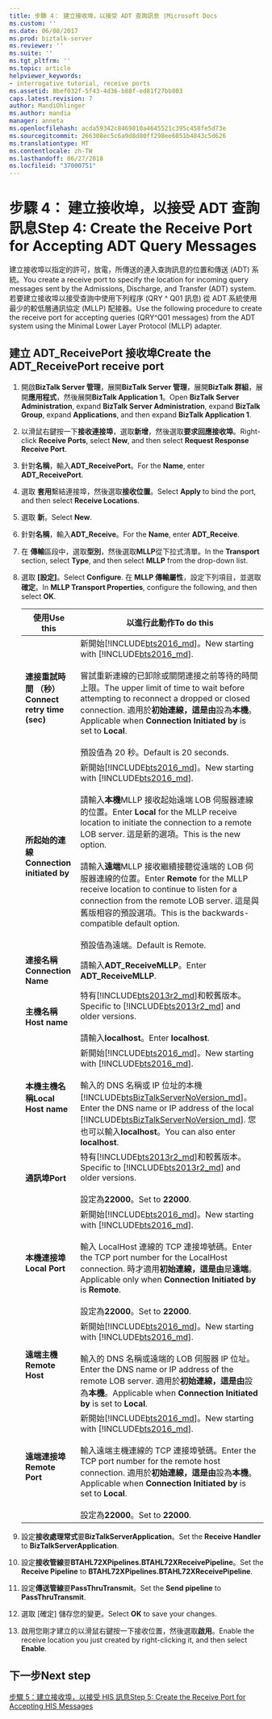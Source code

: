 ```yaml
---
title: 步驟 4： 建立接收埠，以接受 ADT 查詢訊息 |Microsoft Docs
ms.custom: ''
ms.date: 06/08/2017
ms.prod: biztalk-server
ms.reviewer: ''
ms.suite: ''
ms.tgt_pltfrm: ''
ms.topic: article
helpviewer_keywords:
- interrogative tutorial, receive ports
ms.assetid: 8bef032f-5f43-4d36-b88f-ed81f27bb803
caps.latest.revision: 7
author: MandiOhlinger
ms.author: mandia
manager: anneta
ms.openlocfilehash: acda59342c8469810a4645521c395c458fe5d73e
ms.sourcegitcommit: 266308ec5c6a9d8d80ff298ee6051b4843c5d626
ms.translationtype: MT
ms.contentlocale: zh-TW
ms.lasthandoff: 06/27/2018
ms.locfileid: "37000751"
---
```

# <a name="step-4-create-the-receive-port-for-accepting-adt-query-messages"></a><span data-ttu-id="d8724-102">步驟 4： 建立接收埠，以接受 ADT 查詢訊息</span><span class="sxs-lookup"><span data-stu-id="d8724-102">Step 4: Create the Receive Port for Accepting ADT Query Messages</span></span>
<span data-ttu-id="d8724-103">建立接收埠以指定的許可，放電，所傳送的連入查詢訊息的位置和傳送 (ADT) 系統。</span><span class="sxs-lookup"><span data-stu-id="d8724-103">You create a receive port to specify the location for incoming query messages sent by the Admissions, Discharge, and Transfer (ADT) system.</span></span> <span data-ttu-id="d8724-104">若要建立接收埠以接受查詢中使用下列程序 (QRY ^ Q01 訊息) 從 ADT 系統使用最少的較低層通訊協定 (MLLP) 配接器。</span><span class="sxs-lookup"><span data-stu-id="d8724-104">Use the following procedure to create the receive port for accepting queries (QRY^Q01 messages) from the ADT system using the Minimal Lower Layer Protocol (MLLP) adapter.</span></span>  

## <a name="create-the-adtreceiveport-receive-port"></a><span data-ttu-id="d8724-105">建立 ADT_ReceivePort 接收埠</span><span class="sxs-lookup"><span data-stu-id="d8724-105">Create the ADT_ReceivePort receive port</span></span>  

1. <span data-ttu-id="d8724-106">開啟**BizTalk Server 管理**，展開**BizTalk Server 管理**，展開**BizTalk 群組**，展開**應用程式**，然後展開**BizTalk Application 1**。</span><span class="sxs-lookup"><span data-stu-id="d8724-106">Open **BizTalk Server Administration**, expand **BizTalk Server Administration**, expand **BizTalk Group**, expand **Applications**, and then expand **BizTalk Application 1**.</span></span>  

2. <span data-ttu-id="d8724-107">以滑鼠右鍵按一下**接收連接埠**，選取**新增**，然後選取**要求回應接收埠**。</span><span class="sxs-lookup"><span data-stu-id="d8724-107">Right-click **Receive Ports**, select **New**, and then select **Request Response Receive Port**.</span></span>  

3. <span data-ttu-id="d8724-108">針對**名稱**，輸入**ADT_ReceivePort**。</span><span class="sxs-lookup"><span data-stu-id="d8724-108">For the **Name**, enter **ADT_ReceivePort**.</span></span>  

4. <span data-ttu-id="d8724-109">選取 **套用**繫結連接埠，然後選取**接收位置**。</span><span class="sxs-lookup"><span data-stu-id="d8724-109">Select **Apply** to bind the port, and then select **Receive Locations**.</span></span>  

5. <span data-ttu-id="d8724-110">選取 **新**。</span><span class="sxs-lookup"><span data-stu-id="d8724-110">Select **New**.</span></span> 

6. <span data-ttu-id="d8724-111">針對**名稱**，輸入**ADT_Receive**。</span><span class="sxs-lookup"><span data-stu-id="d8724-111">For the **Name**, enter **ADT_Receive**.</span></span>  

7. <span data-ttu-id="d8724-112">在 **傳輸**區段中，選取**型別**，然後選取**MLLP**從下拉式清單。</span><span class="sxs-lookup"><span data-stu-id="d8724-112">In the **Transport** section, select **Type**, and then select **MLLP** from the drop-down list.</span></span>  

8. <span data-ttu-id="d8724-113">選取 **[設定]**。</span><span class="sxs-lookup"><span data-stu-id="d8724-113">Select **Configure**.</span></span> <span data-ttu-id="d8724-114">在  **MLLP 傳輸屬性**，設定下列項目，並選取**確定**。</span><span class="sxs-lookup"><span data-stu-id="d8724-114">In **MLLP Transport Properties**, configure the following, and then select **OK**.</span></span>  


   |           <span data-ttu-id="d8724-115">使用</span><span class="sxs-lookup"><span data-stu-id="d8724-115">Use this</span></span>           |                                                                                                                                                                                                     <span data-ttu-id="d8724-116">以進行此動作</span><span class="sxs-lookup"><span data-stu-id="d8724-116">To do this</span></span>                                                                                                                                                                                                     |
   |------------------------------|--------------------------------------------------------------------------------------------------------------------------------------------------------------------------------------------------------------------------------------------------------------------------------------------------------------------------------------------------------------------------------------------------------------------|
   | <span data-ttu-id="d8724-117">**連接重試時間 （秒）**</span><span class="sxs-lookup"><span data-stu-id="d8724-117">**Connect retry time (sec)**</span></span> |                                                                 <span data-ttu-id="d8724-118">新開始[!INCLUDE[bts2016_md](../../includes/bts2016-md.md)]。</span><span class="sxs-lookup"><span data-stu-id="d8724-118">New starting with [!INCLUDE[bts2016_md](../../includes/bts2016-md.md)].</span></span> <br/><br/><span data-ttu-id="d8724-119">嘗試重新連線的已卸除或關閉連接之前等待的時間上限。</span><span class="sxs-lookup"><span data-stu-id="d8724-119">The upper limit of time to wait before attempting to reconnect a dropped or closed connection.</span></span> <span data-ttu-id="d8724-120">適用於**初始連線，這是由**設為**本機**。</span><span class="sxs-lookup"><span data-stu-id="d8724-120">Applicable when **Connection Initiated by** is set to **Local**.</span></span><br/><br/><span data-ttu-id="d8724-121">預設值為 20 秒。</span><span class="sxs-lookup"><span data-stu-id="d8724-121">Default is 20 seconds.</span></span>                                                                  |
   | <span data-ttu-id="d8724-122">**所起始的連線**</span><span class="sxs-lookup"><span data-stu-id="d8724-122">**Connection initiated by**</span></span>  | <span data-ttu-id="d8724-123">新開始[!INCLUDE[bts2016_md](../../includes/bts2016-md.md)]。</span><span class="sxs-lookup"><span data-stu-id="d8724-123">New starting with [!INCLUDE[bts2016_md](../../includes/bts2016-md.md)].</span></span> <br/><br/><span data-ttu-id="d8724-124">請輸入**本機**MLLP 接收起始遠端 LOB 伺服器連線的位置。</span><span class="sxs-lookup"><span data-stu-id="d8724-124">Enter **Local** for the MLLP receive location to initiate the connection to a remote LOB server.</span></span> <span data-ttu-id="d8724-125">這是新的選項。</span><span class="sxs-lookup"><span data-stu-id="d8724-125">This is the new option.</span></span><br/><br/><span data-ttu-id="d8724-126">請輸入**遠端**MLLP 接收繼續接聽從遠端的 LOB 伺服器連線的位置。</span><span class="sxs-lookup"><span data-stu-id="d8724-126">Enter **Remote** for the MLLP receive location to continue to listen for a connection from the remote LOB server.</span></span> <span data-ttu-id="d8724-127">這是與舊版相容的預設選項。</span><span class="sxs-lookup"><span data-stu-id="d8724-127">This is the backwards-compatible default option.</span></span><br/><br/><span data-ttu-id="d8724-128">預設值為遠端。</span><span class="sxs-lookup"><span data-stu-id="d8724-128">Default is Remote.</span></span> |
   |     <span data-ttu-id="d8724-129">**連接名稱**</span><span class="sxs-lookup"><span data-stu-id="d8724-129">**Connection Name**</span></span>      |                                                                                                                                                                                             <span data-ttu-id="d8724-130">請輸入**ADT_ReceiveMLLP**。</span><span class="sxs-lookup"><span data-stu-id="d8724-130">Enter **ADT_ReceiveMLLP**.</span></span>                                                                                                                                                                                             |
   |        <span data-ttu-id="d8724-131">**主機名稱**</span><span class="sxs-lookup"><span data-stu-id="d8724-131">**Host name**</span></span>         |                                                                                                                                              <span data-ttu-id="d8724-132">特有[!INCLUDE[bts2013r2_md](../../includes/bts2013r2-md.md)]和較舊版本。</span><span class="sxs-lookup"><span data-stu-id="d8724-132">Specific to [!INCLUDE[bts2013r2_md](../../includes/bts2013r2-md.md)] and older versions.</span></span> <br/><br/><span data-ttu-id="d8724-133">請輸入**localhost**。</span><span class="sxs-lookup"><span data-stu-id="d8724-133">Enter **localhost**.</span></span>                                                                                                                                               |
   |     <span data-ttu-id="d8724-134">**本機主機名稱**</span><span class="sxs-lookup"><span data-stu-id="d8724-134">**Local Host name**</span></span>      |                                                                            <span data-ttu-id="d8724-135">新開始[!INCLUDE[bts2016_md](../../includes/bts2016-md.md)]。</span><span class="sxs-lookup"><span data-stu-id="d8724-135">New starting with [!INCLUDE[bts2016_md](../../includes/bts2016-md.md)].</span></span> <br/><br/><span data-ttu-id="d8724-136">輸入的 DNS 名稱或 IP 位址的本機[!INCLUDE[btsBizTalkServerNoVersion_md](../../includes/btsbiztalkservernoversion-md.md)]。</span><span class="sxs-lookup"><span data-stu-id="d8724-136">Enter the DNS name or IP address of the local [!INCLUDE[btsBizTalkServerNoVersion_md](../../includes/btsbiztalkservernoversion-md.md)].</span></span> <span data-ttu-id="d8724-137">您也可以輸入**localhost**。</span><span class="sxs-lookup"><span data-stu-id="d8724-137">You can also enter **localhost**.</span></span>                                                                             |
   |           <span data-ttu-id="d8724-138">**通訊埠**</span><span class="sxs-lookup"><span data-stu-id="d8724-138">**Port**</span></span>           |                                                                                                                                                <span data-ttu-id="d8724-139">特有[!INCLUDE[bts2013r2_md](../../includes/bts2013r2-md.md)]和較舊版本。</span><span class="sxs-lookup"><span data-stu-id="d8724-139">Specific to [!INCLUDE[bts2013r2_md](../../includes/bts2013r2-md.md)] and older versions.</span></span> <br/><br/><span data-ttu-id="d8724-140">設定為**22000**。</span><span class="sxs-lookup"><span data-stu-id="d8724-140">Set to **22000**.</span></span>                                                                                                                                                |
   |        <span data-ttu-id="d8724-141">**本機連接埠**</span><span class="sxs-lookup"><span data-stu-id="d8724-141">**Local Port**</span></span>        |                                                                                       <span data-ttu-id="d8724-142">新開始[!INCLUDE[bts2016_md](../../includes/bts2016-md.md)]。</span><span class="sxs-lookup"><span data-stu-id="d8724-142">New starting with [!INCLUDE[bts2016_md](../../includes/bts2016-md.md)].</span></span> <br/><br/><span data-ttu-id="d8724-143">輸入 LocalHost 連線的 TCP 連接埠號碼。</span><span class="sxs-lookup"><span data-stu-id="d8724-143">Enter the TCP port number for the LocalHost connection.</span></span> <span data-ttu-id="d8724-144">時才適用**初始連線，這是由**是**遠端**。</span><span class="sxs-lookup"><span data-stu-id="d8724-144">Applicable only when **Connection Initiated by** is **Remote**.</span></span> <br/><br/><span data-ttu-id="d8724-145">設定為**22000**。</span><span class="sxs-lookup"><span data-stu-id="d8724-145">Set to **22000**.</span></span>                                                                                        |
   |       <span data-ttu-id="d8724-146">**遠端主機**</span><span class="sxs-lookup"><span data-stu-id="d8724-146">**Remote Host**</span></span>        |                                                                                                   <span data-ttu-id="d8724-147">新開始[!INCLUDE[bts2016_md](../../includes/bts2016-md.md)]。</span><span class="sxs-lookup"><span data-stu-id="d8724-147">New starting with [!INCLUDE[bts2016_md](../../includes/bts2016-md.md)].</span></span> <br/><br/><span data-ttu-id="d8724-148">輸入的 DNS 名稱或遠端的 LOB 伺服器 IP 位址。</span><span class="sxs-lookup"><span data-stu-id="d8724-148">Enter the DNS name or IP address of the remote LOB server.</span></span> <span data-ttu-id="d8724-149">適用於**初始連線，這是由**設為**本機**。</span><span class="sxs-lookup"><span data-stu-id="d8724-149">Applicable when **Connection Initiated by** is set to **Local**.</span></span>                                                                                                    |
   |       <span data-ttu-id="d8724-150">**遠端連接埠**</span><span class="sxs-lookup"><span data-stu-id="d8724-150">**Remote Port**</span></span>        |                                                                                      <span data-ttu-id="d8724-151">新開始[!INCLUDE[bts2016_md](../../includes/bts2016-md.md)]。</span><span class="sxs-lookup"><span data-stu-id="d8724-151">New starting with [!INCLUDE[bts2016_md](../../includes/bts2016-md.md)].</span></span> <br/><br/><span data-ttu-id="d8724-152">輸入遠端主機連線的 TCP 連接埠號碼。</span><span class="sxs-lookup"><span data-stu-id="d8724-152">Enter the TCP port number for the remote host connection.</span></span> <span data-ttu-id="d8724-153">適用於**初始連線，這是由**設為**本機**。</span><span class="sxs-lookup"><span data-stu-id="d8724-153">Applicable when **Connection Initiated by** is set to **Local**.</span></span><br/><br/><span data-ttu-id="d8724-154">設定為**22000**。</span><span class="sxs-lookup"><span data-stu-id="d8724-154">Set to **22000**.</span></span>                                                                                       |


9. <span data-ttu-id="d8724-155">設定**接收處理常式**要**BizTalkServerApplication**。</span><span class="sxs-lookup"><span data-stu-id="d8724-155">Set the **Receive Handler** to **BizTalkServerApplication**.</span></span>  

10. <span data-ttu-id="d8724-156">設定**接收管線**要**BTAHL72XPipelines.BTAHL72XReceivePipeline**。</span><span class="sxs-lookup"><span data-stu-id="d8724-156">Set the **Receive Pipeline** to **BTAHL72XPipelines.BTAHL72XReceivePipeline**.</span></span>  

11. <span data-ttu-id="d8724-157">設定**傳送管線**要**PassThruTransmit**。</span><span class="sxs-lookup"><span data-stu-id="d8724-157">Set the **Send pipeline** to **PassThruTransmit**.</span></span>

12. <span data-ttu-id="d8724-158">選取 [確定] 儲存您的變更。</span><span class="sxs-lookup"><span data-stu-id="d8724-158">Select **OK** to save your changes.</span></span>  

13. <span data-ttu-id="d8724-159">啟用您剛才建立的以滑鼠右鍵按一下接收位置，然後選取**啟用**。</span><span class="sxs-lookup"><span data-stu-id="d8724-159">Enable the receive location you just created by right-clicking it, and then select **Enable**.</span></span>  

## <a name="next-step"></a><span data-ttu-id="d8724-160">下一步</span><span class="sxs-lookup"><span data-stu-id="d8724-160">Next step</span></span>  
[<span data-ttu-id="d8724-161">步驟 5：建立接收埠，以接受 HIS 訊息</span><span class="sxs-lookup"><span data-stu-id="d8724-161">Step 5: Create the Receive Port for Accepting HIS Messages</span></span>](../../adapters-and-accelerators/accelerator-hl7/step-5-create-the-receive-port-for-accepting-his-messages.md)